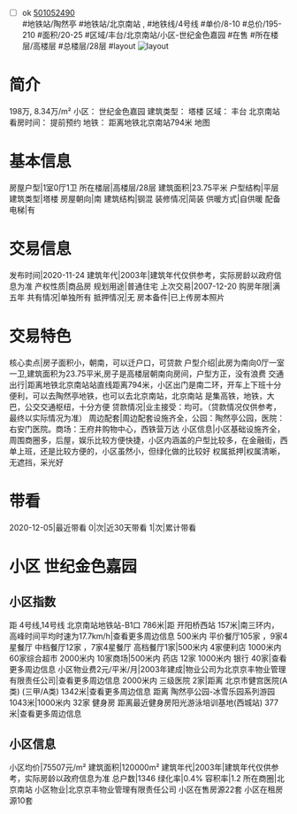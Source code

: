 - [ ] ok [501052490](https://bj.5i5j.com/ershoufang/501052490.html)  
 #地铁站/陶然亭 #地铁站/北京南站 ,  #地铁线/4号线
#单价/8-10 #总价/195-210 #面积/20-25   #区域/丰台/北京南站/小区-世纪金色嘉园 #在售 #所在楼层/高楼层 #总楼层/28层 #layout 
![layout](http://image2a.5i5j.com/bdir/layout/19236.jpg_P5.jpg) 
# 简介 
 198万,  8.34万/m² 
小区： 世纪金色嘉园
建筑类型： 塔楼
区域： 丰台 北京南站
看房时间： 提前预约
地铁： 距离地铁北京南站794米 地图
# 基本信息 
 房屋户型|1室0厅1卫
所在楼层|高楼层/28层
建筑面积|23.75平米
户型结构|平层
建筑类型|塔楼
房屋朝向|南
建筑结构|钢混
装修情况|简装
供暖方式|自供暖
配备电梯|有
# 交易信息 
 发布时间|2020-11-24
建筑年代|2003年|建筑年代仅供参考，实际房龄以政府信息为准
产权性质|商品房
规划用途|普通住宅
上次交易|2007-12-20
购房年限|满五年
共有情况|单独所有
抵押情况|无
房本备件|已上传房本照片
# 交易特色 
 核心卖点|房子面积小，朝南，可以迁户口，可贷款
户型介绍|此房为南向0厅一室一卫,建筑面积为23.75平米,房子是高楼层朝南向房间，户型方正，没有浪费
交通出行|距离地铁北京南站站直线距离794米，小区出门是南二环，开车上下班十分便利，可以去陶然亭地铁，也可以去北京南站，北京南站 是集高铁，地铁，大巴，公交交通枢纽，十分方便
贷款情况|业主接受：均可。（贷款情况仅供参考，最终以实际情况为准）
周边配套|周边配套设施齐全，公园：陶然亭公园，医院：右安门医院。商场：王府井购物中心，西铁营万达
小区信息|小区基础设施齐全，周围商圈多，后屋，娱乐比较方便快捷，小区内涵盖的户型比较多，在金融街，西单上班，还是比较方便的，小区虽然小，但绿化做的比较好
权属抵押|权属清晰，无遮挡，采光好
# 带看 
 2020-12-05|最近带看	 0|次|近30天带看	 1|次|累计带看
# 小区 世纪金色嘉园
## 小区指数 
 距 4号线,14号线 北京南站地铁站-B1口 786米|距 开阳桥西站 157米|南三环内， 高峰时间平均时速为17.7km/h|查看更多周边信息
500米内 平价餐厅105家 ，9家4星餐厅
中档餐厅12家 ，7家4星餐厅
高档餐厅1家|500米内 4家便利店
1000米内 60家综合超市
2000米内 10家商场|500米内 药店 12家
1000米内 银行 40家|查看更多周边信息
小区物业费2元/平米/月|2003年建成|物业公司为北京京丰物业管理有限责任公司|查看更多周边信息
2000米内 三级医院 2家|距离 北京市健宫医院(A类) (三甲/A类) 1342米|查看更多周边信息
距离 陶然亭公园-冰雪乐园系列游园 1043米|1000米内 32家 健身房
距离最近健身房阳光游泳培训基地(西城站) 377米|查看更多周边信息
## 小区信息 
 小区均价|75507元/m²
建筑面积|120000m²
建筑年代|2003年|建筑年代仅供参考，实际房龄以政府信息为准
总户数|1346
绿化率|0.4%
容积率|1.2
所在商圈|北京南站
小区物业|北京京丰物业管理有限责任公司
小区在售房源22套
小区在租房源10套
